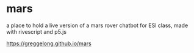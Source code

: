 # mars
a place to hold a live version of a mars rover chatbot for ESl class, made with rivescript and p5.js


https://greggelong.github.io/mars
